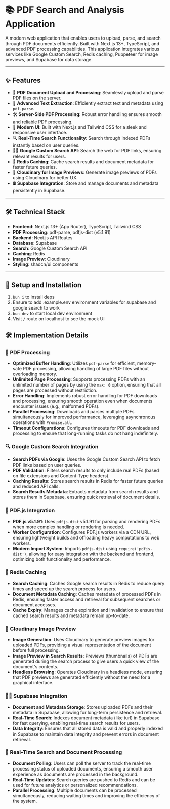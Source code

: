 # 📚 PDF Search and Analysis Application

A modern web application that enables users to upload, parse, and search through PDF documents efficiently. Built with Next.js 13+, TypeScript, and advanced PDF processing capabilities. This application integrates various services like Google Custom Search, Redis caching, Puppeteer for image previews, and Supabase for data storage.

---

## ✨ Features

- 📄 **PDF Document Upload and Processing**: Seamlessly upload and parse PDF files on the server.
- 🧠 **Advanced Text Extraction**: Efficiently extract text and metadata using `pdf-parse`.
- 🛠️ **Server-Side PDF Processing**: Robust error handling ensures smooth and reliable PDF processing.
- 🎨 **Modern UI**: Built with Next.js and Tailwind CSS for a sleek and responsive user interface.
- 🔍 **Real-Time Search Functionality**: Search through indexed PDFs instantly based on user queries.
- 🧑‍💻 **Google Custom Search API**: Search the web for PDF links, ensuring relevant results for users.
- 🔄 **Redis Caching**: Cache search results and document metadata for faster future queries.
- 🎨 **Cloudinary for Image Previews**: Generate image previews of PDFs using Cloudinary for better UX.
- 🛢️ **Supabase Integration**: Store and manage documents and metadata persistently in Supabase.

---

## 🛠️ Technical Stack

- **Frontend**:
  Next.js 13+ (App Router), TypeScript, Tailwind CSS
- **PDF Processing**:
  pdf-parse, pdfjs-dist (v5.1.91)
- **Backend**:
  Next.js API Routes
- **Database**:
  Supabase
- **Search**:
  Google Custom Search API
- **Caching**:
  Redis
- **Image Preview**:
  Cloudinary
- **Styling**:
  shadcn/ui components

---

## 🚀 Setup and Installation

1. `bun i` to install deps
2. Ensure to add .example.env environment variables for supabase and google search to work
3. `bun dev` to start local dev environment
4. Visit `/` route on localhost to see the mock UI

## 🛠️ Implementation Details

### 📄 PDF Processing
- **Optimized Buffer Handling**: Utilizes `pdf-parse` for efficient, memory-safe PDF processing, allowing handling of large PDF files without overloading memory.
- **Unlimited Page Processing**: Supports processing PDFs with an unlimited number of pages by using the `max: 0` option, ensuring that all pages are processed without restriction.
- **Error Handling**: Implements robust error handling for PDF downloads and processing, ensuring smooth operation even when documents encounter issues (e.g., malformed PDFs).
- **Parallel Processing**: Downloads and parses multiple PDFs simultaneously for improved performance, leveraging asynchronous operations with `Promise.all`.
- **Timeout Configurations**: Configures timeouts for PDF downloads and processing to ensure that long-running tasks do not hang indefinitely.

### 🔍 Google Custom Search Integration
- **Search PDFs via Google**: Uses the Google Custom Search API to fetch PDF links based on user queries.
- **PDF Validation**: Filters search results to only include real PDFs (based on file extensions and Content-Type headers).
- **Caching Results**: Stores search results in Redis for faster future queries and reduced API calls.
- **Search Results Metadata**: Extracts metadata from search results and stores them in Supabase, ensuring quick retrieval of document details.

### 🧠 PDF.js Integration
- **PDF.js v5.1.91**: Uses `pdfjs-dist` v5.1.91 for parsing and rendering PDFs when more complex handling or rendering is needed.
- **Worker Configuration**: Configures PDF.js workers via a CDN URL, ensuring lightweight builds and offloading heavy computations to web workers.
- **Modern Import System**: Imports `pdfjs-dist` using `require('pdfjs-dist')`, allowing for easy integration with the backend and frontend, optimizing both functionality and performance.

### 🔄 Redis Caching
- **Search Caching**: Caches Google search results in Redis to reduce query times and speed up the search process for users.
- **Document Metadata Caching**: Caches metadata of processed PDFs in Redis, ensuring faster access and retrieval for subsequent searches or document accesses.
- **Cache Expiry**: Manages cache expiration and invalidation to ensure that cached search results and metadata remain up-to-date.

### 🎨 Cloudinary Image Preview
- **Image Generation**: Uses Cloudinary to generate preview images for uploaded PDFs, providing a visual representation of the document before full processing.
- **Image Preview in Search Results**: Previews (thumbnails) of PDFs are generated during the search process to give users a quick view of the document's contents.
- **Headless Browsing**: Operates Cloudinary in a headless mode, ensuring that PDF previews are generated efficiently without the need for a graphical interface.

### 🧑‍💻 Supabase Integration
- **Document and Metadata Storage**: Stores uploaded PDFs and their metadata in Supabase, allowing for long-term persistence and retrieval.
- **Real-Time Search**: Indexes document metadata (like turl) in Supabase for fast querying, enabling real-time search results for users.
- **Data Integrity**: Ensures that all stored data is valid and properly indexed in Supabase to maintain data integrity and prevent errors in document retrieval.

### 🚀 Real-Time Search and Document Processing
- **Document Polling**: Users can poll the server to track the real-time processing status of uploaded documents, ensuring a smooth user experience as documents are processed in the background.
- **Real-Time Updates**: Search queries are pushed to Redis and can be used for future analytics or personalized recommendations.
- **Parallel Processing**: Multiple documents can be processed simultaneously, reducing waiting times and improving the efficiency of the system.


